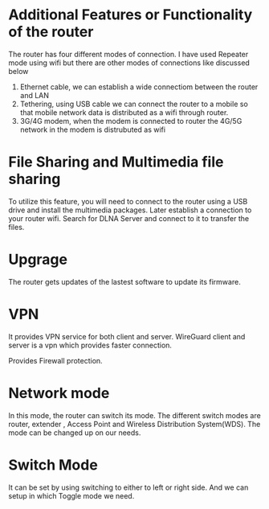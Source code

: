 # Additional Features or Functionality of the router

The router has four different modes of connection. I have used Repeater mode using wifi but there are other modes of connections like discussed below
1) Ethernet cable, we can establish a wide connectiom between the router and LAN
2) Tethering, using USB cable we can connect the router to a mobile so that mobile network data is distributed as a wifi through router.
3) 3G/4G modem, when the modem is connected to router the 4G/5G network in the modem is distrubuted as wifi

# File Sharing and Multimedia file sharing

To utilize this feature, you will need to connect to the router using a USB drive and install the multimedia packages. Later establish a connection to your router wifi. Search for DLNA Server and connect to it to transfer the files.

# Upgrage 

The router gets updates of the lastest software to update its firmware.

# VPN 

It provides VPN service for both client and server. 
WireGuard client and server is a vpn which provides faster connection.

Provides Firewall protection.

# Network mode

In this mode, the router can switch its mode. The different switch modes are router, extender , Access Point and Wireless Distribution System(WDS).
The mode can be changed up on our needs.

# Switch Mode

It can be set by using switching to either to left or right side. And we can setup in which Toggle mode we need.
